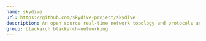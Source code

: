 ```yaml
---
name: skydive
url: https://github.com/skydive-project/skydive
description: An open source real-time network topology and protocols analyzer.
group: blackarch blackarch-networking
---
```

